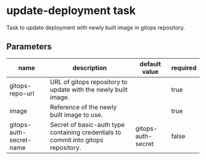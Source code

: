 # update-deployment task

Task to update deployment with newly built image in gitops repository.

## Parameters
|name|description|default value|required|
|---|---|---|---|
|gitops-repo-url|URL of gitops repository to update with the newly built image.||true|
|image|Reference of the newly built image to use.||true|
|gitops-auth-secret-name|Secret of basic-auth type containing credentials to commit into gitops repository. |gitops-auth-secret|false|
